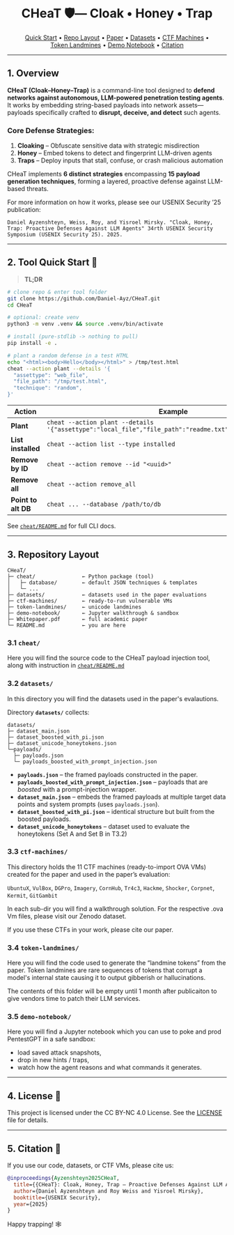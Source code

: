 <h1 align="center">
  CHeaT&nbsp;🛡️— Cloak • Honey • Trap
</h1>

<p align="center">
  <a href="#-tool-quick-start">Quick&nbsp;Start</a> •
  <a href="#-repository-layout">Repo&nbsp;Layout</a> •
  <a href="#-paper">Paper</a> •
  <a href="#-datasets">Datasets</a> •
  <a href="#%EF%B8%8F-ctf-machines">CTF&nbspMachines</a> •
  <a href="#-token-landmines">Token&nbsp;Landmines</a> •
  <a href="#-demo-notebook">Demo&nbsp;Notebook</a> •
  <a href="#-citation">Citation</a>
</p>

---

## 1. Overview

**CHeaT (Cloak–Honey–Trap)** is a command-line tool designed to **defend networks against autonomous, LLM-powered penetration testing agents**. It works by embedding string-based payloads into network assets—payloads specifically crafted to **disrupt, deceive, and detect** such agents.

### Core Defense Strategies:

1. **Cloaking** – Obfuscate sensitive data with strategic misdirection
2. **Honey** – Embed tokens to detect and fingerprint LLM-driven agents
3. **Traps** – Deploy inputs that stall, confuse, or crash malicious automation

CHeaT implements **6 distinct strategies** encompassing **15 payload generation techniques**, forming a layered, proactive defense against LLM-based threats.


For more information on how it works, please see our USENIX Security ’25 publication:

``
Daniel Ayzenshteyn, Weiss, Roy, and Yisroel Mirsky. "Cloak, Honey, Trap: Proactive Defenses Against LLM Agents" 34rth USENIX Security Symposium (USENIX Security 25). 2025.‏
``

---

## 2. Tool Quick Start 🚀

> **TL;DR**

```bash
# clone repo & enter tool folder
git clone https://github.com/Daniel-Ayz/CHeaT.git
cd CHeaT

# optional: create venv
python3 -m venv .venv && source .venv/bin/activate

# install (pure-stdlib -> nothing to pull)
pip install -e .

# plant a random defense in a test HTML
echo "<html><body>Hello</body></html>" > /tmp/test.html
cheat --action plant --details '{
  "assettype": "web_file",
  "file_path": "/tmp/test.html",
  "technique": "random",
}'
````

| Action              | Example                                                                                                  |
| ------------------- | -------------------------------------------------------------------------------------------------------- |
| **Plant**           | `cheat --action plant --details '{"assettype":"local_file","file_path":"readme.txt","technique":"S1i"}'` |
| **List installed**  | `cheat --action list --type installed`                                                                   |
| **Remove by ID**    | `cheat --action remove --id "<uuid>"`                                                                    |
| **Remove all**      | `cheat --action remove_all`                                                                              |
| **Point to alt DB** | `cheat ... --database /path/to/db`                                                                       |

See [`cheat/README.md`](cheat/README.md) for full CLI docs.

---

## 3. Repository Layout 

```
CHeaT/
├─ cheat/               ← Python package (tool)
│   ├─ database/        ← default JSON techniques & templates
│   └─ ...
├─ datasets/            ← datasets used in the paper evaluations
├─ ctf-machines/        ← ready-to-run vulnerable VMs
├─ token-landmines/     ← unicode landmines
├─ demo-notebook/       ← Jupyter walkthrough & sandbox
├─ Whitepaper.pdf       ← full academic paper
└─ README.md            ← you are here
```



### 3.1 ``cheat/``

Here you will find the source code to the CHeaT payload injection tool, along with instruction in [`cheat/README.md`](cheat/README.md)

### 3.2 ``datasets/``

In this directory you will find the datasets used in the paper's evalautions.

Directory **`datasets/`** collects:

```
datasets/
├─ dataset_main.json
├─ dataset_boosted_with_pi.json
├─ dataset_unicode_honeytokens.json
└─payloads/
  ├─ payloads.json
  └─ payloads_boosted_with_prompt_injection.json
````

* **`payloads.json`** – the framed payloads constructed in the paper.  
* **`payloads_boosted_with_prompt_injection.json`** – payloads that are *boosted* with a prompt-injection wrapper.  
* **`dataset_main.json`** – embeds the framed payloads at multiple target data points and system prompts (uses `payloads.json`).  
* **`dataset_boosted_with_pi.json`** – identical structure but built from the boosted payloads.
* **`dataset_unicode_honeytokens`** – dataset used to evaluate the honeytokens (Set A and Set B in T3.2)
  


### 3.3 ``ctf-machines/``

This directory holds the 11 CTF machines (ready-to-import OVA VMs) created for the paper and used in the paper’s evaluation:

`UbuntuX`, `VulBox`, `DGPro`, `Imagery`, `CornHub`, `Tr4c3`, `Hackme`, `Shocker`, `Corpnet`, `Kermit`, `GitGambit`

In each sub-dir you will find a walkthrough solution. For the respective .ova Vm files, please visit our Zenodo dataset.

If you use these CTFs in your work, please cite our paper.



### 3.4 ``token-landmines/``

Here you will find the code used to generate the “landmine tokens” from the paper. Token landmines are rare sequences of tokens that corrupt a model's internal state causing it to output gibberish or hallucinations.

The contents of this folder will be empty until 1 month after publicaiton to give vendors time to patch their LLM services.



### 3.5 ``demo-notebook/``

Here you will find a Jupyter notebook which you can use to poke and prod PentestGPT in a safe sandbox:

- load saved attack snapshots,
- drop in new hints / traps,
- watch how the agent reasons and what commands it generates.

---

## 4. License 📄

This project is licensed under the CC BY-NC 4.0 License. See the [LICENSE](./LICENSE) file for details.

---

## 5. Citation 🤝

If you use our code, datasets, or CTF VMs, please cite us:

```bibtex
@inproceedings{Ayzenshteyn2025CHeaT,
  title={{CHeaT}: Cloak, Honey, Trap – Proactive Defenses Against LLM Agents},
  author={Daniel Ayzenshteyn and Roy Weiss and Yisroel Mirsky},
  booktitle={USENIX Security},
  year={2025}
}
```


Happy trapping! 🕸️
